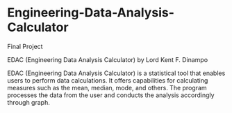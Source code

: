 # Engineering-Data-Analysis-Calculator
Final Project

EDAC (Engineering Data Analysis Calculator)
by Lord Kent F. Dinampo

EDAC (Engineering Data Analysis Calculator) is a statistical tool that enables users to perform data calculations. 
It offers capabilities for calculating measures such as the mean, median, mode, and others. 
The program processes the data from the user and conducts the analysis accordingly through graph.

